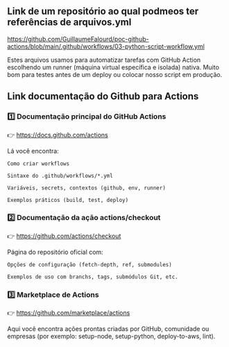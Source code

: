 ## Link de um repositório ao qual podmeos ter referências de arquivos.yml

https://github.com/GuillaumeFalourd/poc-github-actions/blob/main/.github/workflows/03-python-script-workflow.yml

Estes arquivos usamos para automatizar tarefas com GitHub Action escolhendo um runner (máquina virtual específica e isolada) nativa. Muito bom para testes antes de um deploy ou colocar nosso script em produção.

## Link documentação do Github para Actions

### 1️⃣ Documentação principal do GitHub Actions

👉 https://docs.github.com/actions

Lá você encontra:

    Como criar workflows

    Sintaxe do .github/workflows/*.yml

    Variáveis, secrets, contextos (github, env, runner)

    Exemplos práticos (build, test, deploy)

### 2️⃣ Documentação da ação actions/checkout

👉 https://github.com/actions/checkout

Página do repositório oficial com:

    Opções de configuração (fetch-depth, ref, submodules)

    Exemplos de uso com branchs, tags, submódulos Git, etc.

### 3️⃣ Marketplace de Actions

👉 https://github.com/marketplace/actions

Aqui você encontra ações prontas criadas por GitHub, comunidade ou empresas (por exemplo: setup-node, setup-python, deploy-to-aws, lint).
